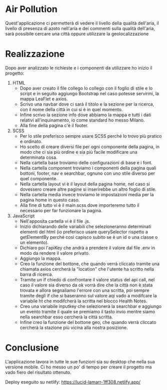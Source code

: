 # Air Pollution

Quest'applicazione ci permetterà di vedere il livello della qualità dell'aria, il livello di presenza di azoto nell'aria e dei commenti sulla qualità dell'aria, sarà possibile cercare una città oppure utilizzare la geolocalizzazione

# Realizzazione 

Dopo aver analizzato le richieste e i componenti da utilizzare ho inizio il progetto:

1. HTML 
    - Dopo aver creato il file collego lo collego con il foglio di stile e lo script e in seguito aggiungo Bootstrap nel caso potesse servirmi, la mappa LeaFlet e axios.
    - Scrivo una navbar dove ci sarà il titolo e la sezione per la ricerca, con il nome della città in cui si è in quel momento.
    - Infine scrivo la sezione info dove abbiamo la mappa e tutti i dati relativi all'inquinamento, io come standard ho messo Milano.
    - Alla fine della pagina c'è il footer.
2. SCSS
    - Per lo stile preferisco sempre usare SCSS perché lo trovo più pratico e ordinato.
    - Ho scelto di creare diversi file per ogni componente della pagina, in modo che ci sia più ordine e sia più facile modificare una determinata cosa.
    - Nella cartella base troviamo delle configurazioni di base e i font.
    - Nella cartella component troviamo i componenti della pagina quali bottoni, footer, nav e searchbar, ognuno con uno stile diverso per quel componente.
    - Nella cartella layout vi è il layout della pagina home, nel caso si dovessero creare altre pagine si inserirebbe un altro foglio di stile.
    - Nella cartella media invece troviamo le impostazioni media per la pagina home in questo caso.
    - Alla fine di tutto vi è il main.scss dove importeremo tutto il necessario per far funzionare la pagina.
3. JavaScript
    - Nell'apposita cartella vi è il file .js.
    - Inizio dichiarando delle variabili che selezioneranno determinati elementi del html (io preferisco usare querySelector rispetto a getElementBy perché così capisco subito se è un id o una classe o un elemento).
    - Dichiaro poi l'apiKey che andrà a prendere il valore dal file .env in modo da rendere il valore privato.
    - Aggiungo la mappa.
    - Creo la funzione del bottone, che quando verrà cliccato tramite una chiamata axios cercherà la "location" che l'utente ha scritto nella barra di ricerca.
    - Tramite un if chiedo di confrontare il valore status del api call, nel caso il valore sia diverso da ok vorrà dire che la città non è stata trovata e allora segnaliamo l'errore con una scritta, poi sempre tramite degli if che si baseranno sul valore aqi vado a modifcare la variabile ht che modifcherà la scritta nel blocco Health Notes.
    - Creo una variabile inputkey che selezionerà la searchbar e aggiungo un evento tramite il quale se premiamo il tasto invio mentre siamo nella searchbar esso cercherà la città scritta.
    - Infine creo la funzione del bottone geo, che quando verrà cliccato cercherà la stazione più vicina alla nostra posizione.

# Conclusione

L'applicazione lavora in tutte le sue funzioni sia su desktop che nella sua versione mobile. Ci ho messo un po' di tempo per creare il progetto ma vado fiero del risultato ottenuto. 

Deploy eseguito su netlify: https://lucid-lamarr-1ff308.netlify.app/

